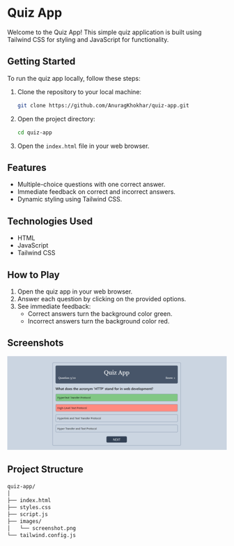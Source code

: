 # Quiz App

Welcome to the Quiz App! This simple quiz application is built using Tailwind CSS for styling and JavaScript for functionality.

## Getting Started

To run the quiz app locally, follow these steps:

1. Clone the repository to your local machine:

    ```bash
    git clone https://github.com/AnuragKhokhar/quiz-app.git
    ```

2. Open the project directory:

    ```bash
    cd quiz-app
    ```

3. Open the `index.html` file in your web browser.

## Features

- Multiple-choice questions with one correct answer.
- Immediate feedback on correct and incorrect answers.
- Dynamic styling using Tailwind CSS.

## Technologies Used

- HTML
- JavaScript
- Tailwind CSS

## How to Play

1. Open the quiz app in your web browser.
2. Answer each question by clicking on the provided options.
3. See immediate feedback:
   - Correct answers turn the background color green.
   - Incorrect answers turn the background color red.

## Screenshots

![Screenshot](Screenshot.png)

## Project Structure

```plaintext
quiz-app/
│
├── index.html
├── styles.css
├── script.js
├── images/
│   └── screenshot.png
└── tailwind.config.js
